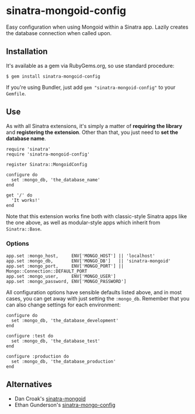 sinatra-mongoid-config
======================

Easy configuration when using Mongoid within a Sinatra app. Lazily creates the database connection when called upon.

Installation
------------

It's available as a gem via RubyGems.org, so use standard procedure:

    $ gem install sinatra-mongoid-config
  
If you're using Bundler, just add `gem "sinatra-mongoid-config"` to your `Gemfile`.

Use
---

As with all Sinatra extensions, it's simply a matter of **requiring the library** and **registering the extension**. Other than that, you just need to **set the database name**.

    require 'sinatra'
    require 'sinatra-mongoid-config'
    
    register Sinatra::MongoidConfig
    
    configure do
      set :mongo_db, 'the_database_name'
    end
    
    get '/' do
      'It works!'
    end
    
Note that this extension works fine both with classic-style Sinatra apps like the one above, as well as modular-style apps which inherit from `Sinatra::Base`.

### Options

    app.set :mongo_host,     ENV['MONGO_HOST'] || 'localhost'
    app.set :mongo_db,       ENV['MONGO_DB']   || 'sinatra-mongoid'
    app.set :mongo_port,     ENV['MONGO_PORT'] || Mongo::Connection::DEFAULT_PORT
    app.set :mongo_user,     ENV['MONGO_USER']
    app.set :mongo_password, ENV['MONGO_PASSWORD']

All configuration options have sensible defaults listed above, and in most cases, you can get away with just setting the `:mongo_db`. Remember that you can also change settings for each environment:

    configure do
      set :mongo_db, 'the_database_development'
    end

    configure :test do
      set :mongo_db, 'the_database_test'
    end

    configure :production do
      set :mongo_db, 'the_database_production'
    end
    
Alternatives
------------

* Dan Croak's [sinatra-mongoid](http://github.com/dancroak/sinatra-mongoid)
* Ethan Gunderson's [sinatra-mongo-config](http://github.com/ethangunderson/sinatra-mongo-config)


